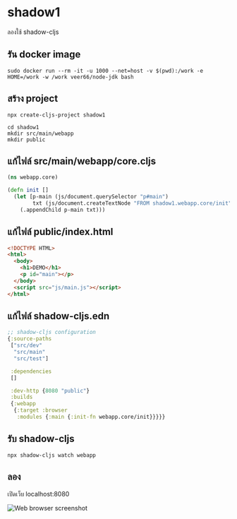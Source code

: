 # shadow1

ลองใช้ shadow-cljs 

## รัน docker image

```
sudo docker run --rm -it -u 1000 --net=host -v $(pwd):/work -e HOME=/work -w /work veer66/node-jdk bash
```

## สร้าง project 

```
npx create-cljs-project shadow1
```

```
cd shadow1
mkdir src/main/webapp
mkdir public
```

## แก้ไฟล์ src/main/webapp/core.cljs

```Clojure
(ns webapp.core)

(defn init []
  (let [p-main (js/document.querySelector "p#main")
        txt (js/document.createTextNode "FROM shadow1.webapp.core/init")]
    (.appendChild p-main txt)))
``` 

## แก้ไฟล์ public/index.html


```HTML
<!DOCTYPE HTML>
<html>
  <body>
    <h1>DEMO</h1>
    <p id="main"></p>
  </body>
  <script src="js/main.js"></script>
</html>
```

## แก้ไฟล์ shadow-cljs.edn

```Clojure
;; shadow-cljs configuration
{:source-paths
 ["src/dev"
  "src/main"
  "src/test"]

 :dependencies
 []

 :dev-http {8080 "public"}
 :builds
 {:webapp
  {:target :browser
   :modules {:main {:init-fn webapp.core/init}}}}}

```

## รับ shadow-cljs

```
npx shadow-cljs watch webapp
```

## ลอง

เปิดเว็บ localhost:8080

![Web browser screenshot](https://file.veer66.rocks/pic/shadow1.png)
